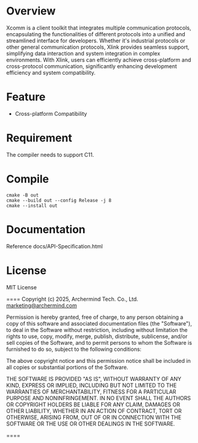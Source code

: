 # Overview
Xcomm is a client toolkit that integrates multiple communication protocols, encapsulating the functionalities of different protocols into a unified and streamlined interface for developers. Whether it's industrial protocols or other general communication protocols, Xlink provides seamless support, simplifying data interaction and system integration in complex environments. With Xlink, users can efficiently achieve cross-platform and cross-protocol communication, significantly enhancing development efficiency and system compatibility.

# Feature
- Cross-platform Compatibility

# Requirement
The compiler needs to support C11.


# Compile
    cmake -B out
    cmake --build out --config Release -j 8
    cmake --install out 

# Documentation
Reference docs/API-Specification.html

# License
MIT License

====
Copyright (c) 2025, Archermind Tech. Co., Ltd. <marketing@archermind.com>

Permission is hereby granted, free of charge, to any person obtaining a copy
of this software and associated documentation files (the "Software"), to
deal in the Software without restriction, including without limitation the
rights to use, copy, modify, merge, publish, distribute, sublicense, and/or
sell copies of the Software, and to permit persons to whom the Software is
furnished to do so, subject to the following conditions:

The above copyright notice and this permission notice shall be included in
all copies or substantial portions of the Software.

THE SOFTWARE IS PROVIDED "AS IS", WITHOUT WARRANTY OF ANY KIND, EXPRESS OR
IMPLIED, INCLUDING BUT NOT LIMITED TO THE WARRANTIES OF MERCHANTABILITY,
FITNESS FOR A PARTICULAR PURPOSE AND NONINFRINGEMENT. IN NO EVENT SHALL THE
AUTHORS OR COPYRIGHT HOLDERS BE LIABLE FOR ANY CLAIM, DAMAGES OR OTHER
LIABILITY, WHETHER IN AN ACTION OF CONTRACT, TORT OR OTHERWISE, ARISING
FROM, OUT OF OR IN CONNECTION WITH THE SOFTWARE OR THE USE OR OTHER DEALINGS
IN THE SOFTWARE.

====
